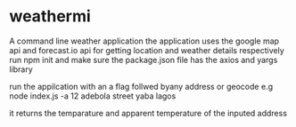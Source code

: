 # weathermi
A command line weather application 
the application uses the google map api and forecast.io api for getting location and weather details respectively
run npm init and make sure the package.json file has the axios and yargs library

run the appilcation with an a flag follwed byany address or geocode
e.g node index.js -a 12 adebola street yaba lagos

it returns the temparature and apparent temperature of the inputed address
